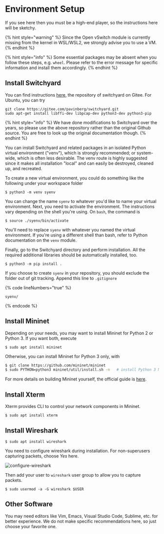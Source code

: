 # Environment Setup

If you see here then you must be a high-end player, so the instructions here will be sketchy.

{% hint style="warning" %}
Since the Open vSwitch module is currently missing from the kernel in WSL/WSL2, we strongly advise you to use a VM.
{% endhint %}

{% hint style="info" %}
Some essential packages may be absent when you follow these steps, e.g. `wheel`. Please refer to the error message for specific information and install them accordingly.
{% endhint %}

## Install Switchyard

You can find instructions [here](https://pavinberg.gitee.io/switchyard), the repository of switchyard on Gitee. For Ubuntu, you can try

```
git clone https://gitee.com/pavinberg/switchyard.git
sudo apt-get install libffi-dev libpcap-dev python3-dev python3-pip
```

{% hint style="info" %}
We have done modifications to Switchyard over the years, so please use the above repository rather than the original Github source. You are free to look up the original documentation though.
{% endhint %}

You can install Switchyard and related packages in an isolated Python virtual environment ("venv"), which is strongly recommended; or system-wide, which is often less desirable. The venv route is highly suggested since it makes all installation "local" and can easily be destroyed, cleaned up, and recreated.

To create a new virtual environment, you could do something like the following under your workspace folder

```
$ python3 -m venv syenv
```

You can change the name `syenv` to whatever you'd like to name your virtual environment. Next, you need to activate the environment. The instructions vary depending on the shell you're using. On `bash`, the command is

```
$ source ./syenv/bin/activate
```

You'll need to replace `syenv` with whatever you named the virtual environment. If you're using a different shell than bash, refer to Python documentation on the `venv` module.

Finally, go to the Switchyard directory and perform installation. All the required additional libraries should be automatically installed, too.

```
$ python3 -m pip install .
```

If you choose to create `syenv` in your repository, you should exclude the folder out of git tracking. Append this line to `.gitignore`

{% code lineNumbers="true" %}
```
syenv/
```
{% endcode %}

## Install Mininet

Depending on your needs, you may want to install Mininet for Python 2 or Python 3. If you want both, execute

```
$ sudo apt install mininet
```

Otherwise, you can install Mininet for Python 3 only, with

```sh
$ git clone https://github.com/mininet/mininet
$ sudo PYTHON=python3 mininet/util/install.sh -n   # install Python 3 Mininet
```

For more details on building Mininet yourself, the official guide is [here](http://mininet.org/download/).

## Install Xterm

Xterm provides CLI to control your network components in Mininet.

```
$ sudo apt install xterm
```

## Install Wireshark

```
$ sudo apt install wireshark
```

You need to configure wireshark during installation. For non-superusers capturing packets, choose _Yes_ here.

![configure-wireshark](../.gitbook/assets/configure-wireshark.png)

Then add your user to `wireshark` user group to allow you to capture packets.

```
$ sudo usermod -a -G wireshark $USER
```

## Other Software

You may need editors like Vim, Emacs, Visual Studio Code, Sublime, etc. for better experience. We do not make specific recommendations here, so just choose your favorite one.
